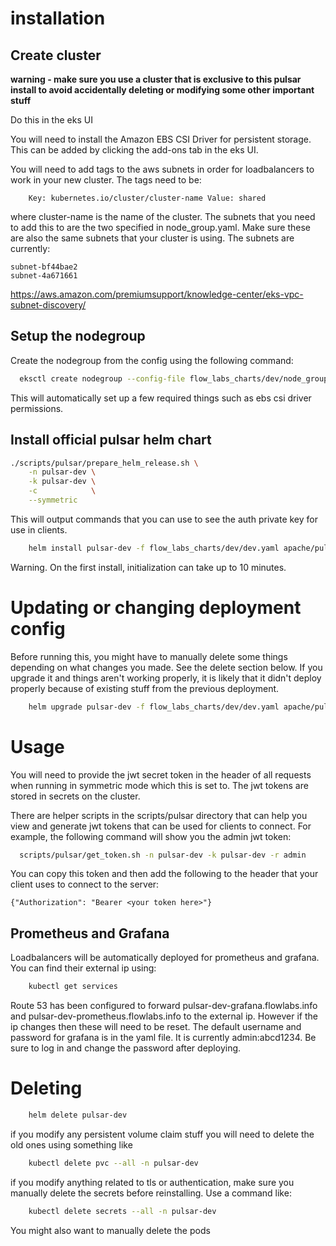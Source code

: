 # installation
## Create cluster
**warning - make sure you use a cluster that is exclusive to this pulsar install to avoid accidentally deleting or modifying some other important stuff**

Do this in the eks UI

You will need to install the Amazon EBS CSI Driver for persistent storage. This can be added by clicking the add-ons tab in the eks UI.

You will need to add tags to the aws subnets in order for loadbalancers to work in your new cluster. The tags need to be:
```
    Key: kubernetes.io/cluster/cluster-name Value: shared
```
where cluster-name is the name of the cluster. The subnets that you need to add this to are the two specified in node_group.yaml. Make sure these are also the same subnets that your cluster is using. The subnets are currently:
```
subnet-bf44bae2
subnet-4a671661
```

https://aws.amazon.com/premiumsupport/knowledge-center/eks-vpc-subnet-discovery/

## Setup the nodegroup
Create the nodegroup from the config using the following command:
```bash
  eksctl create nodegroup --config-file flow_labs_charts/dev/node_group.yaml
```

This will automatically set up a few required things such as ebs csi driver permissions.
    


## Install official pulsar helm chart

```bash
./scripts/pulsar/prepare_helm_release.sh \
    -n pulsar-dev \
    -k pulsar-dev \
    -c            \
    --symmetric
```

This will output commands that you can use to see the auth private key for use in clients.

```bash
    helm install pulsar-dev -f flow_labs_charts/dev/dev.yaml apache/pulsar   
```

Warning. On the first install, initialization can take up to 10 minutes. 



# Updating or changing deployment config
Before running this, you might have to manually delete some things depending on what changes you made. See the delete section below. If you upgrade it and things aren't working properly, it is likely that it didn't deploy properly because of existing stuff from the previous deployment.
```bash
    helm upgrade pulsar-dev -f flow_labs_charts/dev/dev.yaml apache/pulsar   
```


# Usage

You will need to provide the jwt secret token in the header of all requests when running in symmetric mode which this is set to. The jwt tokens are stored in secrets on the cluster. 

There are helper scripts in the scripts/pulsar directory that can help you view and generate jwt tokens that can be used for clients to connect. For example, the following command will show you the admin jwt token:
```bash
  scripts/pulsar/get_token.sh -n pulsar-dev -k pulsar-dev -r admin
```

You can copy this token and then add the following to the header that your client uses to connect to the server:
``` 
{"Authorization": "Bearer <your token here>"}
```

## Prometheus and Grafana
Loadbalancers will be automatically deployed for prometheus and grafana. You can find their external ip using:
```bash
    kubectl get services
```

Route 53 has been configured to forward pulsar-dev-grafana.flowlabs.info and pulsar-dev-prometheus.flowlabs.info to the external ip. However if the ip changes then these will need to be reset.
The default username and password for grafana is in the yaml file. It is currently admin:abcd1234. Be sure to log in and change the password after deploying.

# Deleting
```bash
    helm delete pulsar-dev
```

if you modify any persistent volume claim stuff you will need to delete the old ones using something like
```bash
    kubectl delete pvc --all -n pulsar-dev
```

if you modify anything related to tls or authentication, make sure you manually delete the secrets before reinstalling. Use a command like:
```bash
    kubectl delete secrets --all -n pulsar-dev      
```

You might also want to manually delete the pods
